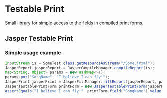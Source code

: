 # Testable Print

Small library for simple access to the fields in compiled print forms.

## Jasper Testable Print

### Simple usage example

```java
InputStream is = SomeTest.class.getResourceAsStream("/Some.jrxml");
JasperReport jasperReport = JasperCompileManager.compileReport(is);
Map<String, Object> params = new HashMap<>();
params.put("SongName", "I believe I can fly!");
JasperPrint jasperPrint = JasperFillManager.fillReport(jasperReport, params, new JREmptyDataSource());
JasperTestablePrintForm printForm = new JasperTestablePrintForm(jasperReport, jasperPrint);
assertEquals("I believe I can fly!", printForm.field("SongName").value());
```
